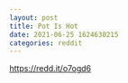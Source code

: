 ```yaml
--- 
layout: post 
title: Pot Is Hot 
date: 2021-06-25 1624630215 
categories: reddit 
--- 
```

https://redd.it/o7ogd6